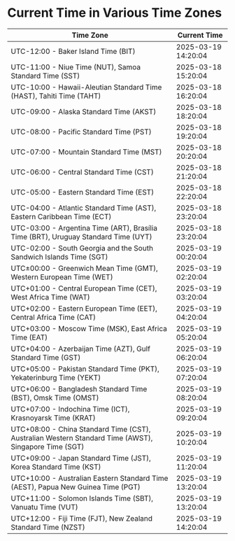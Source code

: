 # Current Time in Various Time Zones

| Time Zone | Current Time |
|-----------|--------------|
| UTC-12:00 - Baker Island Time (BIT) | 2025-03-19 14:20:04 |
| UTC-11:00 - Niue Time (NUT), Samoa Standard Time (SST) | 2025-03-18 15:20:04 |
| UTC-10:00 - Hawaii-Aleutian Standard Time (HAST), Tahiti Time (TAHT) | 2025-03-18 16:20:04 |
| UTC-09:00 - Alaska Standard Time (AKST) | 2025-03-18 18:20:04 |
| UTC-08:00 - Pacific Standard Time (PST) | 2025-03-18 19:20:04 |
| UTC-07:00 - Mountain Standard Time (MST) | 2025-03-18 20:20:04 |
| UTC-06:00 - Central Standard Time (CST) | 2025-03-18 21:20:04 |
| UTC-05:00 - Eastern Standard Time (EST) | 2025-03-18 22:20:04 |
| UTC-04:00 - Atlantic Standard Time (AST), Eastern Caribbean Time (ECT) | 2025-03-18 23:20:04 |
| UTC-03:00 - Argentina Time (ART), Brasília Time (BRT), Uruguay Standard Time (UYT) | 2025-03-18 23:20:04 |
| UTC-02:00 - South Georgia and the South Sandwich Islands Time (SGT) | 2025-03-19 00:20:04 |
| UTC±00:00 - Greenwich Mean Time (GMT), Western European Time (WET) | 2025-03-19 02:20:04 |
| UTC+01:00 - Central European Time (CET), West Africa Time (WAT) | 2025-03-19 03:20:04 |
| UTC+02:00 - Eastern European Time (EET), Central Africa Time (CAT) | 2025-03-19 04:20:04 |
| UTC+03:00 - Moscow Time (MSK), East Africa Time (EAT) | 2025-03-19 05:20:04 |
| UTC+04:00 - Azerbaijan Time (AZT), Gulf Standard Time (GST) | 2025-03-19 06:20:04 |
| UTC+05:00 - Pakistan Standard Time (PKT), Yekaterinburg Time (YEKT) | 2025-03-19 07:20:04 |
| UTC+06:00 - Bangladesh Standard Time (BST), Omsk Time (OMST) | 2025-03-19 08:20:04 |
| UTC+07:00 - Indochina Time (ICT), Krasnoyarsk Time (KRAT) | 2025-03-19 09:20:04 |
| UTC+08:00 - China Standard Time (CST), Australian Western Standard Time (AWST), Singapore Time (SGT) | 2025-03-19 10:20:04 |
| UTC+09:00 - Japan Standard Time (JST), Korea Standard Time (KST) | 2025-03-19 11:20:04 |
| UTC+10:00 - Australian Eastern Standard Time (AEST), Papua New Guinea Time (PGT) | 2025-03-19 13:20:04 |
| UTC+11:00 - Solomon Islands Time (SBT), Vanuatu Time (VUT) | 2025-03-19 13:20:04 |
| UTC+12:00 - Fiji Time (FJT), New Zealand Standard Time (NZST) | 2025-03-19 14:20:04 |
